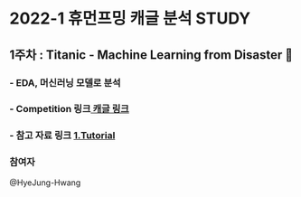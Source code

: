 # 2022-1 휴먼프밍 캐글 분석 STUDY

## 1주차 : Titanic - Machine Learning from Disaster 🚢

### - EDA, 머신러닝 모델로 분석
      
### - Competition 링크[ 캐글 링크 ](https://www.kaggle.com/c/titanic)
      
### - 참고 자료 링크 [ 1.Tutorial ](https://kaggle-kr.tistory.com/18?category=868316)
      
      
### 참여자
@HyeJung-Hwang
